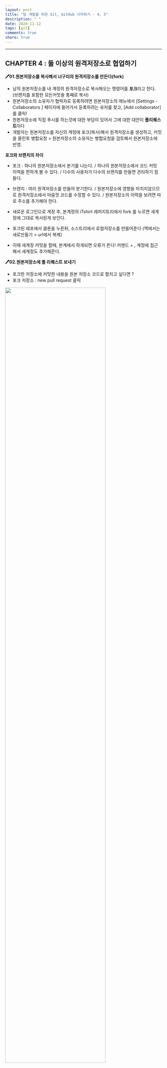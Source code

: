 ```yaml
---
layout: post
title: "팀 개발을 위한 Git, GitHub 시작하기 - 4, 5"
description: " "
date: 2020-11-12
tags: [git]
comments: true
share: true
---
```


<hr/>

## CHAPTER 4 : 둘 이상의 원격저장소로 협업하기

**🖊01.원본저장소를 복사해서 너구리의 원격저장소를 만든다(fork)**

- 남의 원본저장소를 내 계정의 원격저장소로 복사해오는 명령어를 **포크**라고 한다. (브랜치를 포함한 모든커밋을 통째로 복사)
- 원본저장소의 소유자가 협력자로 등록하려면 원본저장소의 메뉴에서 [Settings - Collaborators ] 페이지에 들어가서 등록하려는 유저를 찾고, [Add collaborator] 를 클릭!
- 원본저장소에 직접 푸시를 하는것에 대한 부담이 있어서 그에 대한 대안이 **풀리퀘스트**이다
- 개발자는 원본저장소를 자신의 계정에 포크(복사)해서 원격저장소를 생성하고, 커밋을 올린후 병합요청 > 원본저장소의 소유자는 병합요청을 검토해서 원본저장소에 반영.

**포크와 브랜치의 차이**
- 포크 : 하나의 원본저장소에서 분기를 나눈다. / 하나의 원본저장소에서 코드 커밋 이력을 편하게 볼 수 있다. / 다수의 사용자가 다수의 브랜치를 만들면 관리하기 힘들다.
- 브랜치 : 여러 원격저장소를 만들어 분기한다. / 원본저장소에 영향을 미치지않으므로 원격저장소에서 마음껏 코드를 수정할 수 있다. / 원본저장소의 이력을 보려면 따로 주소를 추가해야 한다.

- 새로운 로그인으로 계정 후, 본계정의 iTshirt 레퍼지토리에서 fork 를 누르면 새계정에 그대로 복사된게 보인다.
- 포크된 레포에서 클론을 누른뒤, 소스트리에서 로컬저장소를 만들어준다 (맥에서는 새로만들기 > url에서 복제)
- 이때 새계정 커밋을 할때, 본계에서 하게되면 오류가 뜬다! 커멘드 + , 계정에 접근해서 새계정도 추가해준다.

**🖊02.원본저장소에 풀 리퀘스트 보내기**

- 포크한 저장소에 커밋한 내용을 원본 저장소 코드로 합치고 싶다면 ? 
- 포크 저장소 : new pull request 클릭 

<img src="https://github.com/colinch4/colinch4.github.io/blob/master/_posts/2020/book-git/images/%EB%8F%84%EC%84%9C/%EB%89%B4%ED%92%80%EB%A6%AC%ED%80%98%EC%8A%A4%ED%8A%B8.png" width="80%">

- head 에는 내가 포크한 원격저장소가, base에는 원본저장소가 보이면 된다.
- add to merge 는 충돌없이 병합가능하다는 뜻
- 누르기 전에 changed file 꼭 확인 한 후 > create pull request 버튼 클릭 > pull request 설명 적기 > create pull request 버튼 클릭

<img src="https://github.com/colinch4/colinch4.github.io/blob/master/_posts/2020/book-git/images/%EB%8F%84%EC%84%9C/%ED%92%80%EB%A6%AC%ED%80%98%EC%8A%A4%ED%8A%B8%20%EC%9D%91%EB%8B%B5%20.png" width="80%">

- 이제 이후에는 본계정으로 돌아와서 pull request 에 들어오면 요청을 확인할 수 있다.
- 댓글을 달수도, 수정, 제안, 질문 가능
- 댓글만 달때는 comments / 승인시 approve > submit > merge full request > confim merge 
- 병합이 성공적일땐 '이름 merget commit' 메시지 확인 가능

- 오픈소스 기여시 자신의 github에서 보여주고 싶다면??
- 새계정 > 프로필 > customize your pins > 컨트리뷰션 활동 내역 확인가능 (기여한 레포 선택 후) > save pins 

**🖊03.묵은 커밋을 새 커밋으로 이력 조작하기(rebase)**

- 원본저장소에 반영된 내용이 소스트리에는 반영이 안된 상태라면(master 2 화살표 이런모양이 있을때!) ? master (오른쪽마우스) > 가져오기 origin/master(추적됨): 원본저장소에서 pull 받아오는 것 
- 이후 새계정 본계정 같은 파일에 다른내용을 추가하고, 새계정에서 전에와 같이 create pull request 를 누른다면 ?
- can't automatically merge 확인 가능. 
- 원본저장소에 새로운 커밋이 있는데, 포크한 내 원격저장소에는 안보일때는 소스트리가 원본과 원격저장소를 동시에 추적하게 하면 된다.
- 소스트리 새계정으로 바꾼뒤, 저장소 > 원격저장소 추가 (기존의 저장소는 origin/ 해당 원격저장소만 가리키고 있었음.)
- 원본저장소를 지칭하는 닉네임은 : upstream  / 경로는 github 주소 

- 이후 왼쪽에 보여지는 upstream(마우스 오른쪽) > upstream 에서 가져오기 클릭 : [upstream]원본 저장소에 있는 커밋 히스토리를 받아 오는것 : 패치 (새로고침, 이후에는 원본저장소의 이력이 보여짐)

- 충돌이 있을때 충돌을 해결한 후 병합 커밋을 또 올리게 되면, 불필요한 병합 커밋의 이력이 남는다. 이게 싫다면,
- 묵은커밋을 방금한 커밋처럼 : 리베이스
- 커밋의 베이스(파일의 베이스가 예전이 아니라 최신으로 선택)를 똑 떼서 다른곳으로 붙이는 것이 리베이스이다.
- 새로운 베이스로 삼고싶은 커밋의(마우스 오른쪽) 재배치 클릭 / **주의 다른사람들과 쓰는 브랜치라면 완전히 꼬이기 때문에 혼자만 쓰는브랜치에서 수행할 것**
- 이후 충돌메세지는 전에 했던것처럼 수정한 후 스테이지에 올린다. > 액션 >  재배치 계속 클릭 
- 이후 원격저장소에 push해서 로컬저장소의 이력을 반영해야하는데, 리베이스는 이력을 조작하기 때문에 일반적인 push로는 불가능 : 강제푸시
- 소스트리 옵션 > git > 강제푸시 가능 
>>나의 경우는 push가 안되서 터미널을 열었다.

<pre><code>강제푸시 터미널
git push --force origin master</code></pre>

- 충돌 해결 후 create pull request 

## CHAPTER 5 : 실무 사례와 함께 Git 다루기

**🖊01.실습을 위한 사전준비 : 새로운 원격저장소 만들기**

- New repository : MIT License - '이 소스를 재가공해서 재배포 해도 된다.'라는 비교적 널널한 편의 라이센스
**원격저장소를 만들고 컴퓨터에 clone하는방법**
- New repository 생성 후 클론을 누르고 주소 복사 후, 소스트리-원격저장소에서 해당 주소를 클론 눌러준다.

**🖊02.amend: 수정못한 파일이 있어요, 방금 만든 커밋에 추가하고 싶어요.**

- 커밋을 방금 했는데 추가할 파일이 있다면??
- 소스트리 커밋에서 커밋옵션 - 마지막 커밋 수정 버튼 누른뒤 커밋하면 가능!
- 커밋 메세지 만도 수정가능하다! 위와 같이 커밋옵션 - 마지막 커밋 수정 버튼 누른뒤 메세지 수정하고 커밋하면 완료!
- 이후 강제푸시 까지 완료하면 끝!
>> 하지만 나는 .... 이것도 되지않아서 터미널을 이용하였다!

<pre><code> git commit --amend
를 치면 vi 에디터가 열린다 ! 이때 당황하지말고 맨 위에있는 메세지를 수정하거나, 파일을 다시 추가하고싶은거면 종료해주면 된다!
<vi명령어>
vi > 저장 종료 :wq!
esc 눌러야 명령어 입력
r 커서위치 한글자 교체
R 커서위치부터 esc 누를때까지 다른글자로 교체</pre></code>
참고 : [vi edit](https://wiki.kldp.org/KoreanDoc/html/Vim_Guide-KLDP/Vim_Guide-KLDP.html)

**🖊03.cherry-pick: 저 커밋 하나만 떼서 지금 브랜치에 붙이고 싶어요**

- 다른 브랜치의 커밋 하나만 내 브랜치에 반영하기 : cherry-pick
- 해당 브랜치에 있는 상태에서 복제하길 원하는 커밋에 오른쪽마우스 누르고 체리픽 클릭!

<img src="https://github.com/colinch4/colinch4.github.io/blob/master/_posts/2020/book-git/images/%EB%8F%84%EC%84%9C/%EC%B2%B4%EB%A6%AC%ED%94%BD.png" width="60%">

- 위와 같이 두개 다 체크한 뒤 continue 버튼을 눌러준다.
- 이렇게 가져오게 되면, 내용은 가져오지만 같은 커밋은 아니기 때문에 커밋ID는 다르다.

**🖊04.reset: 옛날 커밋으로 브랜치를 되돌리고 싶어요**

- Soft / Mixed reset : 모든 기억을 남기면서 브랜치를 되돌리기

<img src="https://github.com/colinch4/colinch4.github.io/blob/master/_posts/2020/book-git/images/%EB%8F%84%EC%84%9C/%EC%BB%A4%EB%B0%8B%EC%9C%BC%EB%A1%9C%20%EC%B4%88%EA%B8%B0%ED%99%94.png" width="50%">

- 돌리고 싶은 커밋의 오른쪽 마우스 누르고 [~를 이 커밋으로 초기화] 클릭
- 밑에와 같은 창이 뜬다

<img src="https://github.com/colinch4/colinch4.github.io/blob/master/_posts/2020/book-git/images/%EB%8F%84%EC%84%9C/%EC%B4%88%EA%B8%B0%ED%99%94%EC%98%B5%EC%85%98%EC%B0%BD.png" width="60%">

- Hard = 작업 공간이 더럽던 깨끗하던, 깔끔하게 히스토리를 돌리겠다. (변경사항 날려먹음)
- Mixed = 변경사항을 작업공간에 뽑아둠, 커밋은 없던걸로 되돌렸지만 ~.md 파일을 만든 기록이 스테이지 아래에 살아있다 > 다시 수정 가능 (무엇을 스테이지에 올릴지 고민 가능)
- Soft = 변경사항을 작업공간에 Mixed 와 같이 뽑아두는데, Soft 는 변경사항을 스테이지에 올려논다. 당장 커밋 가능

- 로컬을 reset 해도 원격은 그대로 남아있는 경우가 많다. 그럴때는 강제푸시로 같이 뒤로 돌려줘야 한다.

**🖊05.revert: 이 커밋의 변경사항을 되돌리고 싶어요**

- revert : 커밋의 변경사항 되돌리는 새로운 커밋 만들기
- 이상하게, 잘못 커밋했을때 되돌리는 방법 : 해당 커밋의 오른쪽 마우스 클릭 후 밑에와 같이 커밋 되돌리기 버튼 클릭

<img src="https://github.com/colinch4/colinch4.github.io/blob/master/_posts/2020/book-git/images/%EB%8F%84%EC%84%9C/%EC%BB%A4%EB%B0%8B%EB%90%98%EB%8F%8C%EB%A6%AC%EA%B8%B0.png" width="50%">

**🖊06.stash: 변경사항을 잠시 다른곳에 저장하고 싶어요, 커밋은 안만들래요**

- stash : 커밋하지 않은 변경 사항을 서랍 속에 넣어두기
- 커밋하기엔 애매한 파일들!
- 해당 파일 누른 뒤, 스태시 클릭! **참고로 stash에는 tracked 상태 (추적중 - 한번이라도 깃에 올렸던 상태)인 파일들만 들어간다**
- 스태시를 다시 꺼낼때에는 왼쪽 바에서 원하는 스태시를 클릭 후 적용하면 끝!










